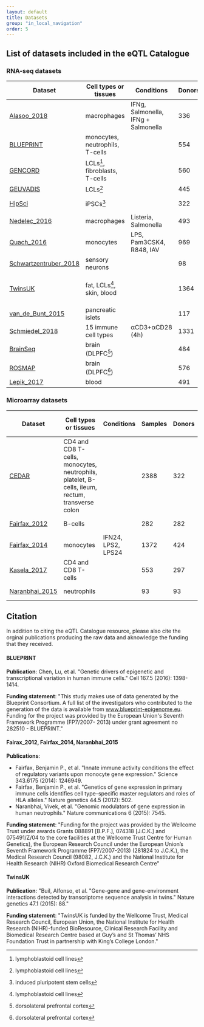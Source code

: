 ```yaml
---
layout: default
title: Datasets
group: "in_local_navigation"
order: 5
---
```



## List of datasets included in the eQTL Catalogue

### RNA-seq datasets

| Dataset | Cell types or tissues | Conditions | Donors | Samples | Expression Atlas | Raw expression data | Raw genotype data | QC report |
|---|---|---|---|---|---|---|---|---|
[Alasoo_2018](http://dx.doi.org/10.1038/s41588-018-0046-7) | macrophages | IFNg, Salmonella, IFNg + Salmonella | 336 | 84 |  | [EGAD00001003204](https://www.ebi.ac.uk/ega/datasets/EGAD00001003204); [PRJEB18997](https://www.ebi.ac.uk/ena/data/view/PRJEB18997) | [EGAD00010001147](https://www.ebi.ac.uk/ega/datasets/EGAD00010001147); [PRJEB11752](https://www.ebi.ac.uk/ena/data/view/PRJEB11752) | [link](http://htmlpreview.github.io/?https://github.com/kauralasoo/eQTL-Catalogue-resources/blob/master/QC_reports/Alasoo_2018_QC_report.html)
[BLUEPRINT](https://doi.org/10.1016/j.cell.2016.10.026) | monocytes, neutrophils, T-cells |  | 554 | 197 |  | [EGAD00001002671](https://www.ebi.ac.uk/ega/datasets/EGAD00001002671); [EGAD00001002674](https://www.ebi.ac.uk/ega/datasets/EGAD00001002674); [EGAD00001002675](https://www.ebi.ac.uk/ega/datasets/EGAD00001002675) | [EGAD00001002663](https://www.ebi.ac.uk/ega/datasets/EGAD00001002663)
[GENCORD](https://doi.org/10.7554/eLife.00523) | LCLs[^2], fibroblasts, T-cells |  | 560 | 195 |  | [EGAD00001000425](https://www.ebi.ac.uk/ega/datasets/EGAD00001000425) | [EGAD00001000428](https://www.ebi.ac.uk/ega/datasets/EGAD00001000428)
[GEUVADIS](https://doi.org/10.1038/nature12531) | LCLs[^2] |  | 445 | 445 | [E-GEUV-1](https://www.ebi.ac.uk/gxa/experiments/E-GEUV-1) | [E-GEUV-1](https://www.ebi.ac.uk/arrayexpress/experiments/E-GEUV-1) | 1000 Genomes
[HipSci](https://doi.org/10.1038/nature22403) | iPSCs[^1] |  | 322 | 322 | [E-MTAB-4748](https://www.ebi.ac.uk/gxa/experiments/E-MTAB-4748) | [EGAD00001003529](https://www.ebi.ac.uk/ega/datasets/EGAD00001003529); [PRJEB7388](https://www.ebi.ac.uk/ena/data/view/PRJEB7388) | [EGAD00010001147](https://www.ebi.ac.uk/ega/datasets/EGAD00010001147); [PRJEB11752](https://www.ebi.ac.uk/ena/data/view/PRJEB11752)
[Nedelec_2016](http://dx.doi.org/10.1016/j.cell.2016.09.025) | macrophages | Listeria, Salmonella | 493 | 168 |  | [GSE81046](https://www.ncbi.nlm.nih.gov/geo/query/acc.cgi?acc=GSE81046) | Not deposited
[Quach_2016](http://dx.doi.org/10.1016/j.cell.2016.09.024) | monocytes | LPS, Pam3CSK4, R848, IAV | 969 | 200 |  | [EGAD00001002714](https://www.ebi.ac.uk/ega/datasets/EGAD00001002714) | [EGAD00010001131](https://www.ebi.ac.uk/ega/datasets/EGAD00010001131)
[Schwartzentruber_2018](http://dx.doi.org/10.1038/s41588-017-0005-8) | sensory neurons |  | 98 | 98 |  | [EGAD00001003145](https://www.ebi.ac.uk/ega/datasets/EGAD00001003145); [PRJEB18630](https://www.ebi.ac.uk/ena/data/view/PRJEB18630) | [EGAD00010001147](https://www.ebi.ac.uk/ega/datasets/EGAD00010001147); [PRJEB11752](https://www.ebi.ac.uk/ena/data/view/PRJEB11752)
[TwinsUK](http://dx.doi.org/10.1038/ng.3162) | fat, LCLs[^2], skin, blood |  | 1364 | 433 |  | [EGAD00001001086](https://www.ebi.ac.uk/ega/datasets/EGAD00001001086); [EGAD00001001087](https://www.ebi.ac.uk/ega/datasets/EGAD00001001087); [EGAD00001001088](https://www.ebi.ac.uk/ega/datasets/EGAD00001001088); [EGAD00001001089](https://www.ebi.ac.uk/ega/datasets/EGAD00001001089) | Not deposited
[van_de_Bunt_2015](https://doi.org/10.1371/journal.pgen.1005694) | pancreatic islets |  | 117 | 117 |  | [EGAD00001001601](https://www.ebi.ac.uk/ega/datasets/EGAD00001001601) | [EGAD00001001601](https://www.ebi.ac.uk/ega/datasets/EGAD00001001601) | [link](http://htmlpreview.github.io/?https://github.com/kauralasoo/eQTL-Catalogue-resources/blob/master/QC_reports/van_de_Bunt_2015_QC_report.html)
[Schmiedel_2018](https://doi.org/10.1016/j.cell.2018.10.022) | 15 immune cell types | αCD3+αCD28 (4h) | 1331 | 91 |  | [phs001703.v1.p1](https://www.ncbi.nlm.nih.gov/projects/gap/cgi-bin/study.cgi?study_id=phs001703.v1.p1) | [phs001703.v1.p1](https://www.ncbi.nlm.nih.gov/projects/gap/cgi-bin/study.cgi?study_id=phs001703.v1.p1)
[BrainSeq](https://doi.org/10.1038/s41593-018-0197-y) | brain (DLPFC[^3]) |  | 484 | 484 |  | [syn12299750](https://www.synapse.org/#!Synapse:syn12299750) | [phs000979.v2.p2](https://www.ncbi.nlm.nih.gov/projects/gap/cgi-bin/study.cgi?study_id=phs000979.v2.p2)
[ROSMAP](https://doi.org/10.1038/nn.4632) | brain (DLPFC[^3]) |  | 576 | 576 |  | [syn3219045](https://www.synapse.org/#!Synapse:syn3219045) | [syn3219045](https://www.synapse.org/#!Synapse:syn3219045)
[Lepik_2017](https://doi.org/10.1371/journal.pcbi.1005766) | blood |  | 491 | 491 |  | Not deposited | Not deposited

### Microarray datasets

| Dataset | Cell types or tissues | Conditions | Samples | Donors | Expression Atlas | Raw expression data | Raw genotype data |
|---|---|---|---|---|---|---|---|
[CEDAR](http://dx.doi.org/10.1038/s41467-018-04365-8) | CD4 and CD8 T-cells, monocytes, neutrophils, platelet, B-cells, ileum, rectum, transverse colon |  | 2388 | 322 |  | [E-MTAB-6667](https://www.ebi.ac.uk/arrayexpress/experiments/E-MTAB-6667) | [E-MTAB-6666](https://www.ebi.ac.uk/arrayexpress/experiments/E-MTAB-6666)
[Fairfax_2012](http://dx.doi.org/10.1038/ng.2205) | B-cells |  | 282 | 282 |  | [E-MTAB-945](https://www.ebi.ac.uk/arrayexpress/experiments/E-MTAB-945) | [EGAD00010000144](https://www.ebi.ac.uk/ega/datasets/EGAD00010000144); [EGAD00010000520](https://www.ebi.ac.uk/ega/datasets/EGAD00010000520)
[Fairfax_2014](http://dx.doi.org/10.1126/science.1246949) | monocytes | IFN24, LPS2, LPS24 | 1372 | 424 | [E-MTAB-2232](https://www.ebi.ac.uk/gxa/experiments/E-MTAB-2232) | [E-MTAB-2232](https://www.ebi.ac.uk/arrayexpress/experiments/E-MTAB-2232) | [EGAD00010000144](https://www.ebi.ac.uk/ega/datasets/EGAD00010000144); [EGAD00010000520](https://www.ebi.ac.uk/ega/datasets/EGAD00010000520)
[Kasela_2017](http://dx.doi.org/10.1371/journal.pgen.1006643) | CD4 and CD8 T-cells |  | 553 | 297 |  | [GSE78840](https://www.ncbi.nlm.nih.gov/geo/query/acc.cgi?acc=GSE78840) | Not deposited
[Naranbhai_2015](http://dx.doi.org/10.1038/ncomms8545) | neutrophils |  | 93 | 93 |  | [E-MTAB-3536](https://www.ebi.ac.uk/arrayexpress/experiments/E-MTAB-3536) | [EGAD00010000144](https://www.ebi.ac.uk/ega/datasets/EGAD00010000144); [EGAD00010000520](https://www.ebi.ac.uk/ega/datasets/EGAD00010000520)


[^1]: induced pluripotent stem cells
[^2]: lymphoblastoid cell lines
[^3]: dorsolateral prefrontal cortex

## Citation
In addition to citing the eQTL Catalogue resource, please also cite the orginal publications producing the raw data and aknowledge the funding that they received. 

#### BLUEPRINT
**Publication**: Chen, Lu, et al. "Genetic drivers of epigenetic and transcriptional variation in human immune cells." Cell 167.5 (2016): 1398-1414.

**Funding statement**: "This study makes use of data generated by the Blueprint Consortium. A full list of the investigators who contributed to the generation of the data is available from www.blueprint-epigenome.eu. Funding for the project was provided by the European Union's Seventh Framework Programme (FP7/2007- 2013) under grant agreement no 282510 - BLUEPRINT."

#### Fairax_2012, Fairfax_2014, Naranbhai_2015
**Publications**:
- Fairfax, Benjamin P., et al. "Innate immune activity conditions the effect of regulatory variants upon monocyte gene expression." Science 343.6175 (2014): 1246949.
- Fairfax, Benjamin P., et al. "Genetics of gene expression in primary immune cells identifies cell type–specific master regulators and roles of HLA alleles." Nature genetics 44.5 (2012): 502.
- Naranbhai, Vivek, et al. "Genomic modulators of gene expression in human neutrophils." Nature communications 6 (2015): 7545.

**Funding statement**: "Funding for the project was provided by the Wellcome Trust under awards Grants 088891 [B.P.F.], 074318 [J.C.K.] and 075491/Z/04 to the core facilities at the Wellcome Trust Centre for Human Genetics), the European Research Council under the European Union’s Seventh Framework Programme (FP7/2007-2013) (281824 to J.C.K.), the Medical Research Council (98082, J.C.K.) and the National Institute for Health Research (NIHR) Oxford Biomedical Research Centre"

#### TwinsUK
**Publication**: "Buil, Alfonso, et al. "Gene-gene and gene-environment interactions detected by transcriptome sequence analysis in twins." Nature genetics 47.1 (2015): 88."

**Funding statement**: "TwinsUK is funded by the Wellcome Trust, Medical Research Council, European Union, the National Institute for Health Research (NIHR)-funded BioResource, Clinical Research Facility and Biomedical Research Centre based at Guy’s and St Thomas’ NHS Foundation Trust in partnership with King’s College London."

<!--stackedit_data:
eyJoaXN0b3J5IjpbLTg0NTM3NTE0OSw5NDMzODk1MDUsMTE4MD
YxOTUzLDgyNzI3NDksNzA3OTM2OTg1LDEzMTYyMjk1NjMsLTIx
MTM5NDA5NjUsLTI2OTIyMzEzMSwxODc2MDA5NDkyLC0xODc3Mj
U2ODU4LDE4Mjk2MjUxNTJdfQ==
-->
